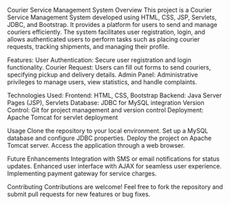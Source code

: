 Courier Service Management System
Overview
This project is a Courier Service Management System developed using HTML, CSS, JSP, Servlets, JDBC, and Bootstrap. It provides a platform for users to send and manage couriers efficiently. The system facilitates user registration, login, and allows authenticated users to perform tasks such as placing courier requests, tracking shipments, and managing their profile.

Features:
User Authentication: Secure user registration and login functionality.
Courier Request: Users can fill out forms to send couriers, specifying pickup and delivery details.
Admin Panel: Administrative privileges to manage users, view statistics, and handle complaints.

Technologies Used:
Frontend: HTML, CSS, Bootstrap
Backend: Java Server Pages (JSP), Servlets
Database: JDBC for MySQL integration
Version Control: Git for project management and version control
Deployment: Apache Tomcat for servlet deployment

Usage
Clone the repository to your local environment.
Set up a MySQL database and configure JDBC properties.
Deploy the project on Apache Tomcat server.
Access the application through a web browser.

Future Enhancements
Integration with SMS or email notifications for status updates.
Enhanced user interface with AJAX for seamless user experience.
Implementing payment gateway for service charges.



Contributing
Contributions are welcome! Feel free to fork the repository and submit pull requests for new features or bug fixes.
